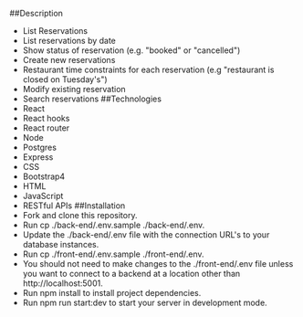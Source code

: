##Description
 * List Reservations
 * List reservations by date
 * Show status of reservation (e.g. "booked" or "cancelled")
 * Create new reservations
 * Restaurant time constraints for each reservation (e.g "restaurant is closed on Tuesday's")
 * Modify existing reservation
 * Search reservations
##Technologies
 * React
 * React hooks
 * React router
 * Node
 * Postgres
 * Express
 * CSS
 * Bootstrap4
 * HTML
 * JavaScript
 * RESTful APIs
##Installation
* Fork and clone this repository.
* Run cp ./back-end/.env.sample ./back-end/.env.
* Update the ./back-end/.env file with the connection URL's to your database instances.
* Run cp ./front-end/.env.sample ./front-end/.env.
* You should not need to make changes to the ./front-end/.env file unless you want to connect to a backend at a location other than http://localhost:5001.
* Run npm install to install project dependencies.
* Run npm run start:dev to start your server in development mode.
